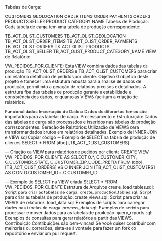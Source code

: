 Tabelas de Carga:

CUSTOMERS
GEOLOCATION
ORDER ITEMS
ORDER PAYMENTS
ORDERS
PRODUCTS
SELLER
PRODUCT CATEGORY NAME
Tabelas de Produção: Cada tabela de carga tem uma tabela de produção correspondente:

TB_ACT_OLIST_CUSTOMERS
TB_ACT_OLIST_GEOLOCATION
TB_ACT_OLIST_ORDER_ITEMS
TB_ACT_OLIST_ORDER_PAYMENTS
TB_ACT_OLIST_ORDERS
TB_ACT_OLIST_PRODUCTS
TB_ACT_OLIST_SELLER
TB_ACT_OLIST_PRODUCT_CATEGORY_NAME
VIEW de Relatório:

VW_PEDIDOS_POR_CLIENTE: Esta VIEW combina dados das tabelas de produção TB_ACT_OLIST_ORDERS e TB_ACT_OLIST_CUSTOMERS para criar um relatório detalhado de pedidos por cliente.
Objetivo
O objetivo deste projeto é fornecer uma estrutura robusta para a análise de dados de produção, permitindo a geração de relatórios precisos e detalhados. A estrutura fixa das tabelas de produção garante a estabilidade e consistência dos dados, enquanto as VIEWS facilitam a criação de relatórios.

Funcionalidades
Importação de Dados: Dados de diferentes fontes são importados para as tabelas de carga.
Processamento e Estruturação: Dados das tabelas de carga são processados e inseridos nas tabelas de produção correspondentes.
Geração de Relatórios: Utilização de VIEWS para transformar dados brutos em relatórios detalhados.
Exemplo de INNER JOIN e VIEW
sql
Copiar código
-- Exemplo de SELECT na tabela de produção de clientes
SELECT * FROM [dbo].[TB_ACT_OLIST_CUSTOMERS]

-- Criação da VIEW para relatórios de pedidos por cliente
CREATE VIEW VW_PEDIDOS_POR_CLIENTE AS
SELECT O.*, C.CUSTOMER_CITY, C.CUSTOMER_STATE, C.CUSTOMER_ZIP_CODE_PREFIX
FROM [dbo].[TB_ACT_OLIST_ORDERS] AS O
INNER JOIN [TB_ACT_OLIST_CUSTOMERS] AS C
ON O.CUSTOMER_ID = C.CUSTOMER_ID

-- Exemplo de SELECT na VIEW criada
SELECT * FROM VW_PEDIDOS_POR_CLIENTE
Estrutura de Arquivos
create_load_tables.sql: Script para criar as tabelas de carga.
create_production_tables.sql: Script para criar as tabelas de produção.
create_views.sql: Script para criar as VIEWS de relatórios.
load_data.sql: Exemplos de scripts para carregar dados nas tabelas de carga.
process_data.sql: Exemplos de scripts para processar e mover dados para as tabelas de produção.
query_reports.sql: Exemplos de consultas para gerar relatórios a partir das VIEWS.
Contribuição
Contribuições são bem-vindas! Se você quiser contribuir com melhorias ou correções, sinta-se à vontade para fazer um fork do repositório e enviar um pull request.
